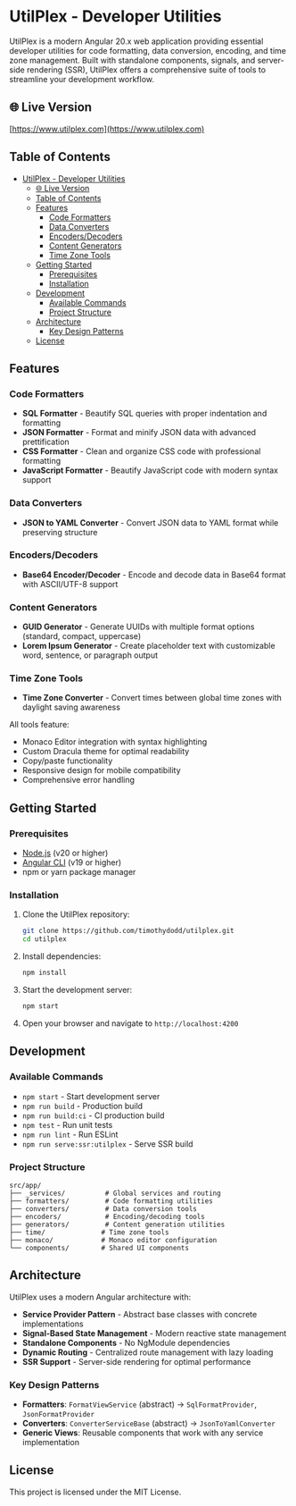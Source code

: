 # UtilPlex - Developer Utilities

UtilPlex is a modern Angular 20.x web application providing essential developer utilities for code formatting, data conversion, encoding, and time zone management. Built with standalone components, signals, and server-side rendering (SSR), UtilPlex offers a comprehensive suite of tools to streamline your development workflow.

## 🌐 Live Version 
[https://www.utilplex.com](https://www.utilplex.com)

## Table of Contents

- [UtilPlex - Developer Utilities](#utilplex---developer-utilities)
  - [🌐 Live Version](#-live-version)
  - [Table of Contents](#table-of-contents)
  - [Features](#features)
    - [Code Formatters](#code-formatters)
    - [Data Converters](#data-converters)
    - [Encoders/Decoders](#encodersdecoders)
    - [Content Generators](#content-generators)
    - [Time Zone Tools](#time-zone-tools)
  - [Getting Started](#getting-started)
    - [Prerequisites](#prerequisites)
    - [Installation](#installation)
  - [Development](#development)
    - [Available Commands](#available-commands)
    - [Project Structure](#project-structure)
  - [Architecture](#architecture)
    - [Key Design Patterns](#key-design-patterns)
  - [License](#license)

## Features

### Code Formatters
- **SQL Formatter** - Beautify SQL queries with proper indentation and formatting
- **JSON Formatter** - Format and minify JSON data with advanced prettification
- **CSS Formatter** - Clean and organize CSS code with professional formatting
- **JavaScript Formatter** - Beautify JavaScript code with modern syntax support

### Data Converters
- **JSON to YAML Converter** - Convert JSON data to YAML format while preserving structure

### Encoders/Decoders
- **Base64 Encoder/Decoder** - Encode and decode data in Base64 format with ASCII/UTF-8 support

### Content Generators
- **GUID Generator** - Generate UUIDs with multiple format options (standard, compact, uppercase)
- **Lorem Ipsum Generator** - Create placeholder text with customizable word, sentence, or paragraph output

### Time Zone Tools
- **Time Zone Converter** - Convert times between global time zones with daylight saving awareness

All tools feature:
- Monaco Editor integration with syntax highlighting
- Custom Dracula theme for optimal readability
- Copy/paste functionality
- Responsive design for mobile compatibility
- Comprehensive error handling

## Getting Started

### Prerequisites

- [Node.js](https://nodejs.org/) (v20 or higher)
- [Angular CLI](https://angular.io/cli) (v19 or higher)
- npm or yarn package manager

### Installation

1. Clone the UtilPlex repository:
   ```bash
   git clone https://github.com/timothydodd/utilplex.git
   cd utilplex
   ```

2. Install dependencies:
   ```bash
   npm install
   ```

3. Start the development server:
   ```bash
   npm start
   ```

4. Open your browser and navigate to `http://localhost:4200`

## Development

### Available Commands

- `npm start` - Start development server
- `npm run build` - Production build
- `npm run build:ci` - CI production build  
- `npm test` - Run unit tests
- `npm run lint` - Run ESLint
- `npm run serve:ssr:utilplex` - Serve SSR build

### Project Structure

```
src/app/
├── _services/          # Global services and routing
├── formatters/         # Code formatting utilities
├── converters/         # Data conversion tools
├── encoders/           # Encoding/decoding tools
├── generators/         # Content generation utilities
├── time/              # Time zone tools
├── monaco/            # Monaco editor configuration
└── components/        # Shared UI components
```

## Architecture

UtilPlex uses a modern Angular architecture with:

- **Service Provider Pattern** - Abstract base classes with concrete implementations
- **Signal-Based State Management** - Modern reactive state management
- **Standalone Components** - No NgModule dependencies
- **Dynamic Routing** - Centralized route management with lazy loading
- **SSR Support** - Server-side rendering for optimal performance

### Key Design Patterns

- **Formatters**: `FormatViewService` (abstract) → `SqlFormatProvider`, `JsonFormatProvider`
- **Converters**: `ConverterServiceBase` (abstract) → `JsonToYamlConverter`
- **Generic Views**: Reusable components that work with any service implementation

## License

This project is licensed under the MIT License.